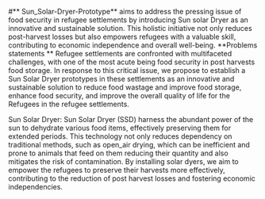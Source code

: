 #** Sun_Solar-Dryer-Prototype** aims to address the pressing issue of food security in refugee settlements by introducing  Sun solar Dryer as an innovative and sustainable solution. This holistic initiative not only reduces post-harvest losses but also empowers refugees with a valuable skill, contributing to economic independence and overall well-being.
**Problems statements **
Refugee settlements are confronted with multifaceted challenges, with one of the most acute being food security in post harvests food storage. In response to this critical issue, we propose to establish a Sun Solar Dryer prototypes in these settlements as an innovative and sustainable solution to reduce food wastage and improve food storage, enhance food security, and improve the overall quality of life for the Refugees in the refugee settlements.

Sun Solar Dryer: 
Sun Solar Dryer (SSD) harness the abundant power of the sun to dehydrate various food items, effectively preserving them for extended periods. This technology not only reduces dependency on traditional methods, such as open_air drying, which can be inefficient and prone to animals that feed on them reducing their quantity and also mitigates the risk of contamination. By installing solar dyers, we aim to empower the refugees to preserve their harvests more effectively, contributing to the reduction of post harvest losses and fostering economic independencies.
